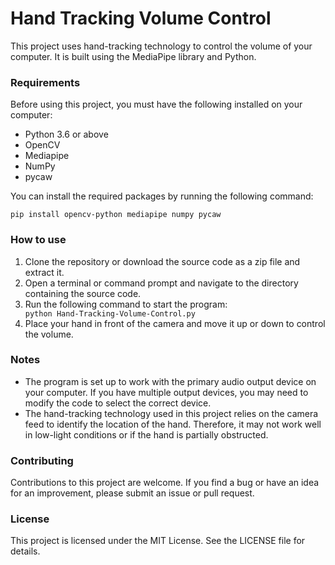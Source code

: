 <h1>Hand Tracking Volume Control</h1>

This project uses hand-tracking technology to control the volume of your computer. It is built using the MediaPipe library and Python.
<h3>Requirements</h3>

Before using this project, you must have the following installed on your computer:
<ul>
    <li>Python 3.6 or above</li>
    <li>OpenCV</li>
    <li>Mediapipe</li>
    <li>NumPy</li>
    <li>pycaw</li>
</ul>
You can install the required packages by running the following command:

<code>pip install opencv-python mediapipe numpy pycaw</code>

<h3>How to use</h3>
<ol>
    <li>Clone the repository or download the source code as a zip file and extract it.</li>
    <li>Open a terminal or command prompt and navigate to the directory containing the source code.</li>
    <li>Run the following command to start the program:</li>
    <code>python Hand-Tracking-Volume-Control.py</code>
    <li>Place your hand in front of the camera and move it up or down to control the volume.</li>
</ol>
<h3>Notes</h3>
<ul>
    <li>The program is set up to work with the primary audio output device on your computer. If you have multiple output devices, you may need to modify the code to select the correct device.</li>
    <li>The hand-tracking technology used in this project relies on the camera feed to identify the location of the hand. Therefore, it may not work well in low-light conditions or if the hand is partially obstructed.</li>
</ul>
<h3>Contributing</h3>

Contributions to this project are welcome. If you find a bug or have an idea for an improvement, please submit an issue or pull request.
<h3>License</h3>

This project is licensed under the MIT License. See the LICENSE file for details.
